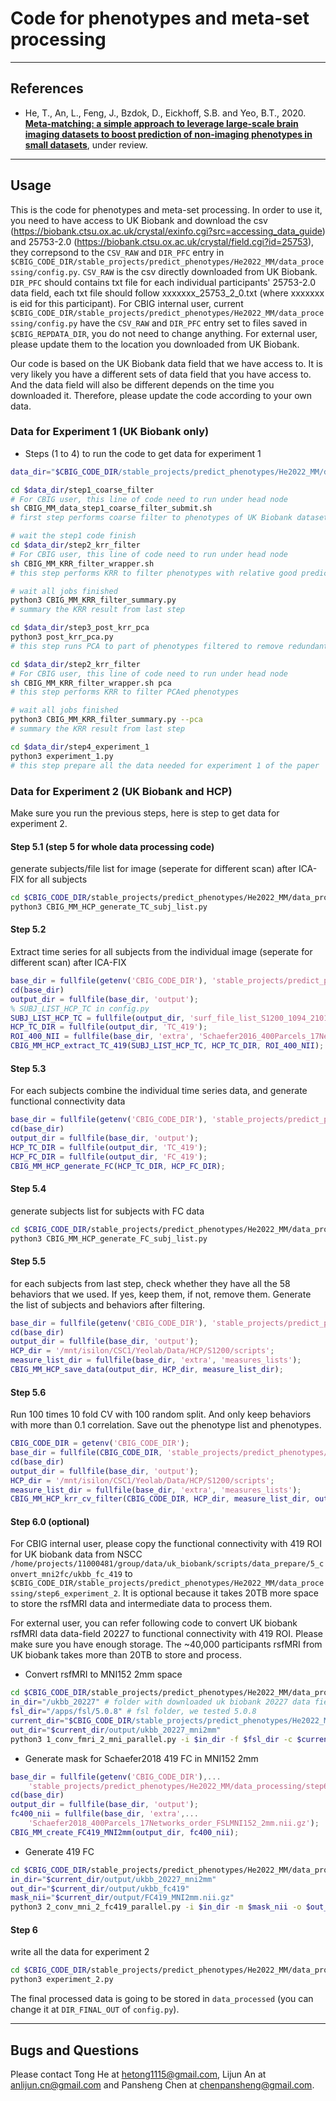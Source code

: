 # Code for phenotypes and meta-set processing 

----

## References

+ He, T., An, L., Feng, J., Bzdok, D., Eickhoff, S.B. and Yeo, B.T., 2020. [**Meta-matching: a simple approach to leverage large-scale brain imaging datasets to boost prediction of non-imaging phenotypes in small datasets**](https://doi.org/10.1101/2020.08.10.245373), under review.

----

## Usage

This is the code for phenotypes and meta-set processing. In order to use it, you need to have access to UK Biobank and download the csv (https://biobank.ctsu.ox.ac.uk/crystal/exinfo.cgi?src=accessing_data_guide) and 25753-2.0 (https://biobank.ctsu.ox.ac.uk/crystal/field.cgi?id=25753), they correpsond to the `CSV_RAW` and `DIR_PFC` entry in `$CBIG_CODE_DIR/stable_projects/predict_phenotypes/He2022_MM/data_processing/config.py`. `CSV_RAW` is the csv directly downloaded from UK Biobank. `DIR_PFC` should contains txt file for each individual participants' 25753-2.0 data field, each txt file should follow xxxxxxx_25753_2_0.txt (where xxxxxxx is eid for this participant). For CBIG internal user, current `$CBIG_CODE_DIR/stable_projects/predict_phenotypes/He2022_MM/data_processing/config.py` have the `CSV_RAW` and `DIR_PFC` entry set to files saved in `$CBIG_REPDATA_DIR`, you do not need to change anything. For external user, please update them to the location you downloaded from UK Biobank.

Our code is based on the UK Biobank data field that we have access to. It is very likely you have a different sets of data field that you have access to. And the data field will also be different depends on the time you downloaded it. Therefore, please update the code according to your own data.

### Data for Experiment 1 (UK Biobank only)
* Steps (1 to 4) to run the code to get data for experiment 1
```bash
data_dir="$CBIG_CODE_DIR/stable_projects/predict_phenotypes/He2022_MM/data_processing"

cd $data_dir/step1_coarse_filter
# For CBIG user, this line of code need to run under head node
sh CBIG_MM_data_step1_coarse_filter_submit.sh
# first step performs coarse filter to phenotypes of UK Biobank dataset

# wait the step1 code finish
cd $data_dir/step2_krr_filter
# For CBIG user, this line of code need to run under head node
sh CBIG_MM_KRR_filter_wrapper.sh
# this step performs KRR to filter phenotypes with relative good prediction

# wait all jobs finished
python3 CBIG_MM_KRR_filter_summary.py
# summary the KRR result from last step 

cd $data_dir/step3_post_krr_pca
python3 post_krr_pca.py
# this step runs PCA to part of phenotypes filtered to remove redundant ones

cd $data_dir/step2_krr_filter
# For CBIG user, this line of code need to run under head node
sh CBIG_MM_KRR_filter_wrapper.sh pca
# this step performs KRR to filter PCAed phenotypes

# wait all jobs finished
python3 CBIG_MM_KRR_filter_summary.py --pca
# summary the KRR result from last step 

cd $data_dir/step4_experiment_1
python3 experiment_1.py
# this step prepare all the data needed for experiment 1 of the paper
```

### Data for Experiment 2 (UK Biobank and HCP)
Make sure you run the previous steps, here is step to get data for experiment 2.
#### Step 5.1 (step 5 for whole data processing code)
generate subjects/file list for image (seperate for different scan) after ICA-FIX for all subjects
```sh
cd $CBIG_CODE_DIR/stable_projects/predict_phenotypes/He2022_MM/data_processing/step5_hcp_data
python3 CBIG_MM_HCP_generate_TC_subj_list.py
```

#### Step 5.2
Extract time series for all subjects from the individual image (seperate for different scan) after ICA-FIX 
```matlab
base_dir = fullfile(getenv('CBIG_CODE_DIR'), 'stable_projects/predict_phenotypes/He2022_MM/data_processing/step5_hcp_data');
cd(base_dir)
output_dir = fullfile(base_dir, 'output');
% SUBJ_LIST_HCP_TC in config.py
SUBJ_LIST_HCP_TC = fullfile(output_dir, 'surf_file_list_S1200_1094_210110.txt');
HCP_TC_DIR = fullfile(output_dir, 'TC_419');
ROI_400_NII = fullfile(base_dir, 'extra', 'Schaefer2016_400Parcels_17Networks_colors_19_09_16_subcortical.dlabel.nii');
CBIG_MM_HCP_extract_TC_419(SUBJ_LIST_HCP_TC, HCP_TC_DIR, ROI_400_NII);
```

#### Step 5.3
For each subjects combine the individual time series data, and generate functional connectivity data
```matlab
base_dir = fullfile(getenv('CBIG_CODE_DIR'), 'stable_projects/predict_phenotypes/He2022_MM/data_processing/step5_hcp_data');
cd(base_dir)
output_dir = fullfile(base_dir, 'output');
HCP_TC_DIR = fullfile(output_dir, 'TC_419');
HCP_FC_DIR = fullfile(output_dir, 'FC_419');
CBIG_MM_HCP_generate_FC(HCP_TC_DIR, HCP_FC_DIR);
```

#### Step 5.4
generate subjects list for subjects with FC data
```sh
cd $CBIG_CODE_DIR/stable_projects/predict_phenotypes/He2022_MM/data_processing/step5_hcp_data
python3 CBIG_MM_HCP_generate_FC_subj_list.py
```

#### Step 5.5
for each subjects from last step, check whether they have all the 58 behaviors that we used. If yes, keep them, if not, remove them. Generate the list of subjects and behaviors after filtering.
```matlab
base_dir = fullfile(getenv('CBIG_CODE_DIR'), 'stable_projects/predict_phenotypes/He2022_MM/data_processing/step5_hcp_data');
cd(base_dir)
output_dir = fullfile(base_dir, 'output');
HCP_dir = '/mnt/isilon/CSC1/Yeolab/Data/HCP/S1200/scripts';
measure_list_dir = fullfile(base_dir, 'extra', 'measures_lists');
CBIG_MM_HCP_save_data(output_dir, HCP_dir, measure_list_dir);
```

#### Step 5.6
Run 100 times 10 fold CV with 100 random split. And only keep behaviors with more than 0.1 correlation. Save out the phenotype list and phenotypes.
```matlab
CBIG_CODE_DIR = getenv('CBIG_CODE_DIR');
base_dir = fullfile(CBIG_CODE_DIR, 'stable_projects/predict_phenotypes/He2022_MM/data_processing/step5_hcp_data');
cd(base_dir)
output_dir = fullfile(base_dir, 'output');
HCP_dir = '/mnt/isilon/CSC1/Yeolab/Data/HCP/S1200/scripts';
measure_list_dir = fullfile(base_dir, 'extra', 'measures_lists');
CBIG_MM_HCP_krr_cv_filter(CBIG_CODE_DIR, HCP_dir, measure_list_dir, output_dir);
```

#### Step 6.0 (optional)
For CBIG internal user, please copy the functional connectivity with 419 ROI for UK biobank data from NSCC `/home/projects/11000481/group/data/uk_biobank/scripts/data_prepare/5_convert_mni2fc/ukbb_fc_419` to `$CBIG_CODE_DIR/stable_projects/predict_phenotypes/He2022_MM/data_processing/step6_experiment_2`. It is optional because it takes 20TB more space to store the rsfMRI data and intermediate data to process them.

For external user, you can refer following code to convert UK biobank rsfMRI data data-field 20227 to functional connectivity with 419 ROI. Please make sure you have enough storage. The ~40,000 participants rsfMRI from UK biobank takes more than 20TB to store and process.
* Convert rsfMRI to MNI152 2mm space
```sh
cd $CBIG_CODE_DIR/stable_projects/predict_phenotypes/He2022_MM/data_processing/step6_experiment_2/ukbb_20227_to_fc419
in_dir="/ukbb_20227" # folder with downloaded uk biobank 20227 data field, contains file end with '*20227_2_0.zip'
fsl_dir="/apps/fsl/5.0.8" # fsl folder, we tested 5.0.8
current_dir="$CBIG_CODE_DIR/stable_projects/predict_phenotypes/He2022_MM/data_processing/step6_experiment_2/ukbb_20227_to_fc419"
out_dir="$current_dir/output/ukbb_20227_mni2mm"
python3 1_conv_fmri_2_mni_parallel.py -i $in_dir -f $fsl_dir -c $current_dir -o $out_dir
```

* Generate mask for Schaefer2018 419 FC in MNI152 2mm
```matlab
base_dir = fullfile(getenv('CBIG_CODE_DIR'),...
    'stable_projects/predict_phenotypes/He2022_MM/data_processing/step6_experiment_2/ukbb_20227_to_fc419');
cd(base_dir)
output_dir = fullfile(base_dir, 'output');
fc400_nii = fullfile(base_dir, 'extra',...
    'Schaefer2018_400Parcels_17Networks_order_FSLMNI152_2mm.nii.gz');
CBIG_MM_create_FC419_MNI2mm(output_dir, fc400_nii);
```

* Generate 419 FC
```sh
cd $CBIG_CODE_DIR/stable_projects/predict_phenotypes/He2022_MM/data_processing/step6_experiment_2/ukbb_20227_to_fc419
in_dir="$current_dir/output/ukbb_20227_mni2mm"
out_dir="$current_dir/output/ukbb_fc419"
mask_nii="$current_dir/output/FC419_MNI2mm.nii.gz"
python3 2_conv_mni_2_fc419_parallel.py -i $in_dir -m $mask_nii -o $out_dir
```

#### Step 6
write all the data for experiment 2
```sh
cd $CBIG_CODE_DIR/stable_projects/predict_phenotypes/He2022_MM/data_processing/step6_experiment_2
python3 experiment_2.py
```

The final processed data is going to be stored in `data_processed` (you can change it at `DIR_FINAL_OUT` of `config.py`).

----

## Bugs and Questions
Please contact Tong He at hetong1115@gmail.com, Lijun An at anlijun.cn@gmail.com and Pansheng Chen at chenpansheng@gmail.com.
